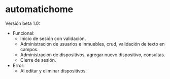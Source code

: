 # automatichome

Versión beta 1.0:
- Funcional:
  * Inicio de sesión con validación.
  * Administración de usuarios e inmuebles, crud, validación de texto en campos.
  * Administración de dispositivos, agregar nuevo dispositivo, consultas.
  * Cierre de sesión.
- Error:
  * Al editar y eliminar dispositivos.
